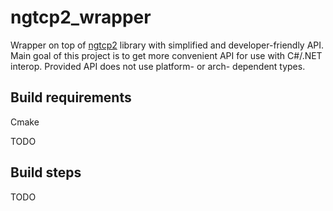 # ngtcp2_wrapper

Wrapper on top of [ngtcp2](https://github.com/ngtcp2/ngtcp2) library with simplified and developer-friendly API. Main goal of this project is to get more convenient API for use with C#/.NET interop. Provided API does not use platform- or arch- dependent types.

## Build requirements

Cmake

TODO

## Build steps

TODO
